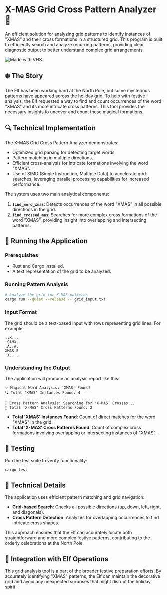 # X-MAS Grid Cross Pattern Analyzer 🎄

An efficient solution for analyzing grid patterns to identify instances of
"XMAS" and their cross formations in a structured grid. This program is built to
efficiently search and analyze recurring patterns, providing clear diagnostic
output to better understand complex grid arrangements.

![Made with VHS](https://vhs.charm.sh/vhs-iKtvujca9Jnd2p2N9CPiZ.gif)

## ❄️ The Story

The Elf has been working hard at the North Pole, but some mysterious patterns
have appeared across the holiday grid. To help with festive analysis, the Elf
requested a way to find and count occurrences of the word "XMAS" and its more
intricate cross patterns. This tool provides the necessary insights to uncover
and count these magical formations.

## 🔍 Technical Implementation

The X-MAS Grid Cross Pattern Analyzer demonstrates:

- Optimized grid parsing for detecting target words.
- Pattern matching in multiple directions.
- Efficient cross-analysis for intricate formations involving the word "XMAS".
- Use of SIMD (Single Instruction, Multiple Data) to accelerate grid searches,
  leveraging parallel processing capabilities for increased performance.

The system uses two main analytical components:

1. **`find_word_xmas`**: Detects occurrences of the word "XMAS" in all possible
   directions in the grid.
2. **`find_crossed_mas`**: Searches for more complex cross formations of the
   word "XMAS", providing insight into overlapping and intersecting patterns.

## 💾 Running the Application

### Prerequisites

- Rust and Cargo installed.
- A text representation of the grid to be analyzed.

### Running Pattern Analysis

```bash
# Analyze the grid for X-MAS patterns
cargo run --quiet --release -- grid_input.txt
```

### Input Format

The grid should be a text-based input with rows representing grid lines. For
example:

```
..X...
.SAMX.
.A..A.
XMAS.S
.X....
```

### Understanding the Output

The application will produce an analysis report like this:

```
✨ Magical Word Analysis: 'XMAS' Found!
🔍 Total 'XMAS' Instances Found: 4
--------------------------------------------------
🧩 Cross Pattern Analysis: Searching for 'X-MAS' Crosses...
📌 Total 'X-MAS' Cross Patterns Found: 2
```

- **Total 'XMAS' Instances Found**: Count of direct matches for the word "XMAS"
  in the grid.
- **Total 'X-MAS' Cross Patterns Found**: Count of complex cross formations
  involving overlapping or intersecting instances of "XMAS".

## 🧪 Testing

Run the test suite to verify functionality:

```bash
cargo test
```

## 🎯 Technical Details

The application uses efficient pattern matching and grid navigation:

- **Grid-based Search**: Checks all possible directions (up, down, left, right,
  and diagonals).
- **Cross Pattern Detection**: Analyzes for overlapping occurrences to find
  intricate cross shapes.

This approach ensures that the Elf can accurately locate both straightforward
and more complex festive patterns, contributing to the orderly celebrations at
the North Pole.

## 🎄 Integration with Elf Operations

This grid analysis tool is a part of the broader festive preparation efforts. By
accurately identifying "XMAS" patterns, the Elf can maintain the decorative grid
and avoid any unexpected surprises that might disrupt the holiday spirit.
